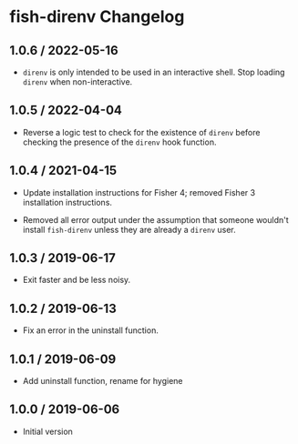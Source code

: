 # fish-direnv Changelog

## 1.0.6 / 2022-05-16

- `direnv` is only intended to be used in an interactive shell. Stop loading
  `direnv` when non-interactive.

## 1.0.5 / 2022-04-04

- Reverse a logic test to check for the existence of `direnv` before checking
  the presence of the `direnv` hook function.

## 1.0.4 / 2021-04-15

- Update installation instructions for Fisher 4; removed Fisher 3 installation
  instructions.

- Removed all error output under the assumption that someone wouldn't install
  `fish-direnv` unless they are already a `direnv` user.

## 1.0.3 / 2019-06-17

- Exit faster and be less noisy.

## 1.0.2 / 2019-06-13

- Fix an error in the uninstall function.

## 1.0.1 / 2019-06-09

- Add uninstall function, rename for hygiene

## 1.0.0 / 2019-06-06

- Initial version
